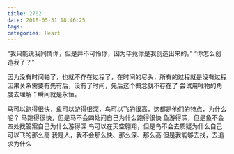 ```yaml
---
title: 2702
date: 2018-05-31 18:46:25
tags:
categories: Heart
---
```



“我只能说我同情你，但是并不可怜你，因为毕竟你是我创造出来的。”
“你怎么创造我了？”

因为没有时间轴了，也就不存在过程了，在时间的尽头，所有的过程就是没有过程 
因果关系需要有先有后，没有了时间，先后这个概念就不存在了
尝试用唯物的角度去理解：瞬间就是永恒。

马可以跑得很快，鱼可以游得很深，鸟可以飞的很高，这都是他们的特点，为什么呢？
马跑得很快，但是马不会四处问自己为什么跑得很快
鱼游得深，但是鱼不会四处找答案自己为什么游得深
鸟可以在天空翱翔，但是鸟不会去质疑为什么自己可以飞的那么高
我是人，我不会那么快、那么深、那么高
但是我能够去找，去追求为什么